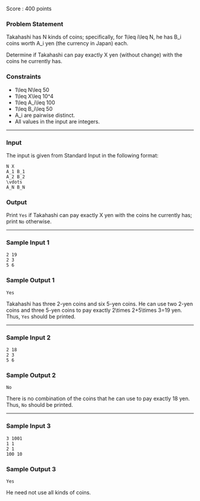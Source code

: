 Score : 400 points

### Problem Statement

Takahashi has N kinds of coins;
specifically, for 1\leq i\leq N, he has B\_i coins worth A\_i yen (the currency in Japan) each.

Determine if Takahashi can pay exactly X yen (without change) with the coins he currently has.

### Constraints

* 1\leq N\leq 50
* 1\leq X\leq 10^4
* 1\leq A\_i\leq 100
* 1\leq B\_i\leq 50
* A\_i are pairwise distinct.
* All values in the input are integers.

---

### Input

The input is given from Standard Input in the following format:

```
N X
A_1 B_1
A_2 B_2
\vdots
A_N B_N
```

### Output

Print `Yes` if Takahashi can pay exactly X yen with the coins he currently has;
print `No` otherwise.

---

### Sample Input 1

```
2 19
2 3
5 6
```

### Sample Output 1

```
Yes
```

Takahashi has three 2-yen coins and six 5-yen coins.
He can use two 2-yen coins and three 5-yen coins to pay exactly 2\times 2+5\times 3=19 yen.
Thus, `Yes` should be printed.

---

### Sample Input 2

```
2 18
2 3
5 6
```

### Sample Output 2

```
No
```

There is no combination of the coins that he can use to pay exactly 18 yen.
Thus, `No` should be printed.

---

### Sample Input 3

```
3 1001
1 1
2 1
100 10
```

### Sample Output 3

```
Yes
```

He need not use all kinds of coins.